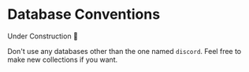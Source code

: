 # Database Conventions

Under Construction :construction:

Don't use any databases other than the one named `discord`. Feel free to make new collections if you want.
